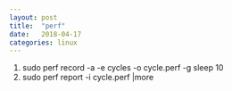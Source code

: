 ```yaml
---
layout: post
title:  "perf"
date:   2018-04-17
categories: linux
---
```




1. sudo perf record -a -e cycles -o cycle.perf -g sleep 10
2. sudo perf report -i cycle.perf |more


